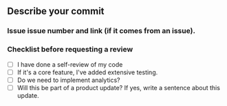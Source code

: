 ## Describe your commit

<!-- List of changes
- Change ...
- Functionality...
-->

### Issue issue number and link (if it comes from an issue).

### Checklist before requesting a review
- [ ] I have done a self-review of my code
- [ ] If it's a core feature, I've added extensive testing.
- [ ] Do we need to implement analytics?
- [ ] Will this be part of a product update? If yes, write a sentence about this update.
